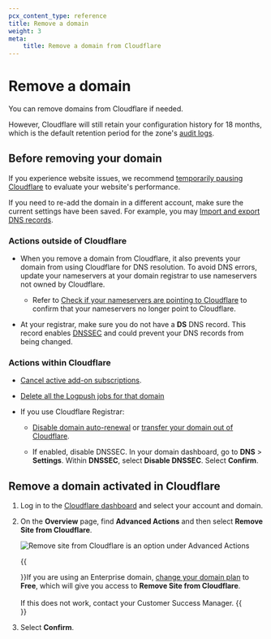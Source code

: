 ```yaml
---
pcx_content_type: reference
title: Remove a domain
weight: 3
meta:
    title: Remove a domain from Cloudflare
---
```


# Remove a domain

You can remove domains from Cloudflare if needed.

However, Cloudflare will still retain your configuration history for 18 months, which is the default retention period for the zone's [audit logs](/fundamentals/account-and-billing/account-security/review-audit-logs/). 

## Before removing your domain

If you experience website issues, we recommend [temporarily pausing Cloudflare](/fundamentals/get-started/basic-tasks/manage-domains/pause-cloudflare/) to evaluate your website's performance.

If you need to re-add the domain in a different account, make sure the current settings have been saved. For example, you may [Import and export DNS records](/dns/manage-dns-records/how-to/import-and-export/).

### Actions outside of Cloudflare

* When you remove a domain from Cloudflare, it also prevents your domain from using Cloudflare for DNS resolution. To avoid DNS errors, update your nameservers at your domain registrar to use nameservers not owned by Cloudflare.

    * Refer to [Check if your nameservers are pointing to Cloudflare](https://support.cloudflare.com/hc/articles/4426809598605) to confirm that your nameservers no longer point to Cloudflare.

* At your registrar, make sure you do not have a **DS** DNS record. This record enables [DNSSEC](/dns/dnssec/) and could prevent your DNS records from being changed.

### Actions within Cloudflare

* [Cancel active add-on subscriptions](/fundamentals/account-and-billing/account-maintenance/cancel-subscription/).

* [Delete all the Logpush jobs for that domain](/logs/tutorials/examples/example-logpush-curl/#step-4---delete-a-job)

* If you use Cloudflare Registrar:

    * [Disable domain auto-renewal](/registrar/account-options/renew-domains/) or [transfer your domain out of Cloudflare](/registrar/account-options/transfer-out-from-cloudflare/).

    * If enabled, disable DNSSEC. In your domain dashboard, go to **DNS** > **Settings**. Within **DNSSEC**, select **Disable DNSSEC**. Select **Confirm**.

## Remove a domain activated in Cloudflare

1. Log in to the [Cloudflare dashboard](https://dash.cloudflare.com/) and select your account and domain.

2. On the **Overview** page, find **Advanced Actions** and then select **Remove Site from Cloudflare**.

    ![Remove site from Cloudflare is an option under Advanced Actions](/images/fundamentals/get-started/remove-domain.png)

    {{<Aside type="note">}}If you are using an Enterprise domain, [change your domain plan](/fundamentals/account-and-billing/account-maintenance/change-plan/#change-plan-type) to **Free**, which will give you access to **Remove Site from Cloudflare**.<br/><br/>If this does not work, contact your Customer Success Manager.
    {{</Aside>}}

3. Select **Confirm**.
